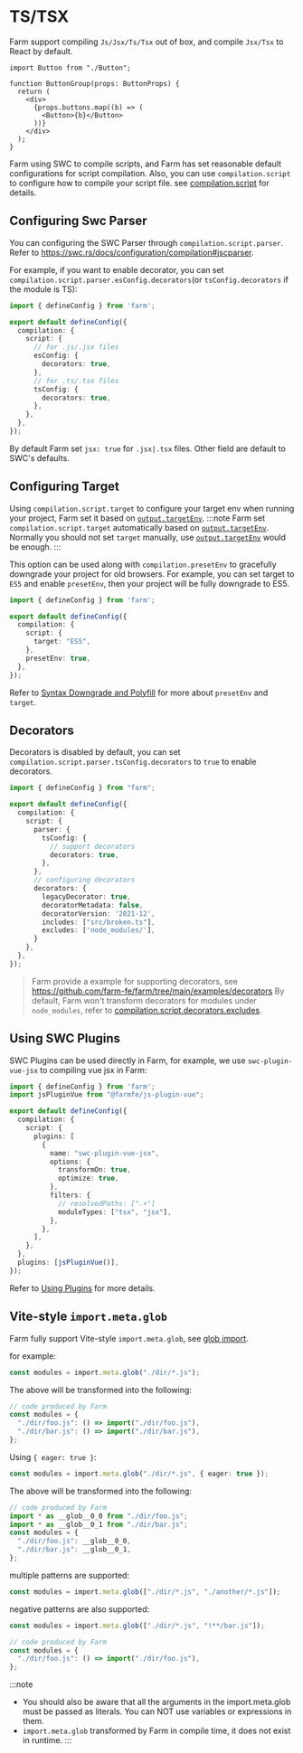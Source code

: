 # TS/TSX
Farm support compiling `Js/Jsx/Ts/Tsx` out of box, and compile `Jsx/Tsx` to React by default.

```tsx title="./button.tsx"
import Button from "./Button";

function ButtonGroup(props: ButtonProps) {
  return (
    <div>
      {props.buttons.map((b) => (
        <Button>{b}</Button>
      ))}
    </div>
  );
}
```

Farm using SWC to compile scripts, and Farm has set reasonable default configurations for script compilation. Also, you can use `compilation.script` to configure how to compile your script file. see [compilation.script](/docs/config/compilation-options#script) for details.

## Configuring Swc Parser

You can configuring the SWC Parser through `compilation.script.parser`. Refer to https://swc.rs/docs/configuration/compilation#jscparser.

For example, if you want to enable decorator, you can set `compilation.script.parser.esConfig.decorators`(or `tsConfig.decorators` if the module is TS):

```ts title="farm.config.ts"
import { defineConfig } from 'farm';

export default defineConfig({
  compilation: {
    script: {
      // for .js/.jsx files
      esConfig: {
        decorators: true,
      },
      // for .ts/.tsx files
      tsConfig: {
        decorators: true,
      },
    },
  },
});
```

By default Farm set `jsx: true` for `.jsx|.tsx` files. Other field are default to SWC's defaults.

## Configuring Target

Using `compilation.script.target` to configure your target env when running your project, Farm set it based on [`output.targetEnv`](/docs/config/compilation-options#output-targetenv).
:::note
Farm set `compilation.script.target` automatically based on [`output.targetEnv`](/docs/config/compilation-options#output-targetenv). Normally you should not set `target` manually, use [`output.targetEnv`](/docs/config/compilation-options#output-targetenv) would be enough.
:::

This option can be used along with `compilation.presetEnv` to gracefully downgrade your project for old browsers. For example, you can set target to `ES5` and enable `presetEnv`, then your project will be fully downgrade to ES5.

```ts title="farm.config.ts"
import { defineConfig } from 'farm';

export default defineConfig({
  compilation: {
    script: {
      target: "ES5",
    },
    presetEnv: true,
  },
});
```

Refer to [Syntax Downgrade and Polyfill](/docs/advanced/polyfill) for more about `presetEnv` and `target`.


## Decorators

Decorators is disabled by default, you can set `compilation.script.parser.tsConfig.decorators` to `true` to enable decorators.

```ts
import { defineConfig } from "farm";

export default defineConfig({
  compilation: {
    script: {
      parser: {
        tsConfig: {
          // support decorators
          decorators: true,
        },
      },
      // configuring decorators
      decorators: {
        legacyDecorator: true,
        decoratorMetadata: false,
        decoratorVersion: '2021-12',
        includes: ["src/broken.ts"],
        excludes: ['node_modules/'],
      }
    },
  },
});
```

> Farm provide a example for supporting decorators, see https://github.com/farm-fe/farm/tree/main/examples/decorators
> By default, Farm won't transform decorators for modules under `node_modules`, refer to [compilation.script.decorators.excludes](/docs/config/compilation-options#scriptdecorators).


## Using SWC Plugins

SWC Plugins can be used directly in Farm, for example, we use `swc-plugin-vue-jsx` to compiling vue jsx in Farm:

```ts title="farm.config.ts"
import { defineConfig } from 'farm';
import jsPluginVue from "@farmfe/js-plugin-vue";

export default defineConfig({
  compilation: {
    script: {
      plugins: [
        {
          name: "swc-plugin-vue-jsx",
          options: {
            transformOn: true,
            optimize: true,
          },
          filters: {
            // resolvedPaths: [".+"]
            moduleTypes: ["tsx", "jsx"],
          },
        },
      ],
    },
  },
  plugins: [jsPluginVue()],
});
```

Refer to [Using Plugins](/docs/using-plugins#using-swc-plugins) for more details.

## Vite-style `import.meta.glob`

Farm fully support Vite-style `import.meta.glob`, see [glob import](https://vitejs.dev/guide/features.html#glob-import).

for example:

```ts
const modules = import.meta.glob("./dir/*.js");
```

The above will be transformed into the following:

```ts
// code produced by Farm
const modules = {
  "./dir/foo.js": () => import("./dir/foo.js"),
  "./dir/bar.js": () => import("./dir/bar.js"),
};
```

Using `{ eager: true }`:

```ts
const modules = import.meta.glob("./dir/*.js", { eager: true });
```

The above will be transformed into the following:

```ts
// code produced by Farm
import * as __glob__0_0 from "./dir/foo.js";
import * as __glob__0_1 from "./dir/bar.js";
const modules = {
  "./dir/foo.js": __glob__0_0,
  "./dir/bar.js": __glob__0_1,
};
```

multiple patterns are supported:

```ts
const modules = import.meta.glob(["./dir/*.js", "./another/*.js"]);
```

negative patterns are also supported:

```ts
const modules = import.meta.glob(["./dir/*.js", "!**/bar.js"]);
```

```ts
// code produced by Farm
const modules = {
  "./dir/foo.js": () => import("./dir/foo.js"),
};
```

:::note

- You should also be aware that all the arguments in the import.meta.glob must be passed as literals. You can NOT use variables or expressions in them.
- `import.meta.glob` transformed by Farm in compile time, it does not exist in runtime.
  :::

